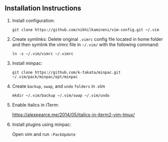## Installation Instructions
1. Install configuration:

    ```git clone https://github.com/nikhilkamineni/vim-config.git ~/.vim```


1. Create symlinks:
    Delete original `.vimrc` config file located in home folder and then symlink the vimrc file in `~/.vim/` with the following command:

    ```ln -s ~/.vim/vimrc ~/.vimrc```


1. Install minpac:

    ```git clone https://github.com/k-takata/minpac.git ~/.vim/pack/minpac/opt/minpac```


1. Create `backup`, `swap`, and `undo` `folders` in .vim

    ```mkdir ~/.vim/backup ~/.vim/swap ~/.vim/undo```


1. Enable italics in iTerm:
    
    https://alexpearce.me/2014/05/italics-in-iterm2-vim-tmux/


1. Install plugins using minpac:

    Open vim and run `:PackUpdate`

